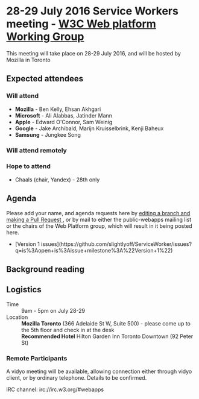 <html>
 <head>
  <meta charset="utf-8">
  <title>28-29 July 2016 Service Workers meeting - W3C Web platform Working Group</title>
 </head>
 <body>
<h1>28-29 July 2016 Service Workers meeting - <a href="https://www.w3.org/WebPlatform/WG/">W3C Web platform Working Group</a></h1>

<p>This meeting will take place on 28-29 July 2016, and will be hosted by Mozilla in Toronto</p>

<h2>Expected attendees</h2>

<h3>Will attend</h3>

  <ul>
    <li><strong>Mozilla</strong> - Ben Kelly, Ehsan Akhgari</li>
    <li><strong>Microsoft</strong> - Ali Alabbas, Jatinder Mann</li>
    <li><strong>Apple</strong> - Edward O'Connor, Sam Weinig</li>
    <li><strong>Google</strong> - Jake Archibald, Marijn Kruisselbrink, Kenji Baheux</li>
    <li><strong>Samsung</strong> - Jungkee Song</li>
  </ul>

<h3>Will attend remotely</h3>
  <ul>
  </ul>

<h3>Hope to attend</h3>
  <ul>
    <li>Chaals (chair, Yandex) - 28th only</li>
  </ul>

<h2>Agenda</h2>

  <p>Please add your name, and agenda requests here by
    <a href="https://github.com/w3c/WebPlatformWG/blob/gh-pages/meetings/28-29.md">
    editing a branch and making a Pull Request
    </a>,
    or by mail to either the public-webapps mailing list or the chairs of the
    Web Platform group, which will result in it being posted here.</p>

  <ul>
    <li>[Version 1 issues](https://github.com/slightlyoff/ServiceWorker/issues?q=is%3Aopen+is%3Aissue+milestone%3A%22Version+1%22)</li>
  </ul>

<h2>Background reading</h2>

<ul>
</ul>


<h2>Logistics</h2>

<dl>
  <dt>Time</dt>
  <dd>9am - 5pm on July 28-29</dd>
  <dt>Location</dt>
  <dd><strong>Mozilla Toronto</strong> (366 Adelaide St W, Suite 500) - please come up to the 5th floor and check in at the desk</dd>
  <dd><strong>Recommended Hotel</strong> Hilton Garden Inn Toronto Downtown (92 Peter St)
</dl>

  <h3>Remote Participants</h3>

<p>A vidyo meeting will be available, allowing connection either through vidyo client, or by ordinary telephone. Details to be confirmed.</p>

<p>IRC channel: irc://irc.w3.org/#webapps</p>

</body>
</html>
